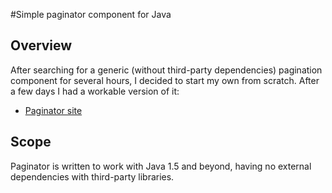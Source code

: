 #Simple paginator component for Java

## Overview

After searching for a generic (without third-party dependencies) pagination component for several hours, 
I decided to start my own from scratch. After a few days I had a workable version of it: 
 - [Paginator site](http://timoteoponce.github.com/paginator/)

## Scope

Paginator is written to work with Java 1.5 and beyond, having no external dependencies with third-party 
libraries.
